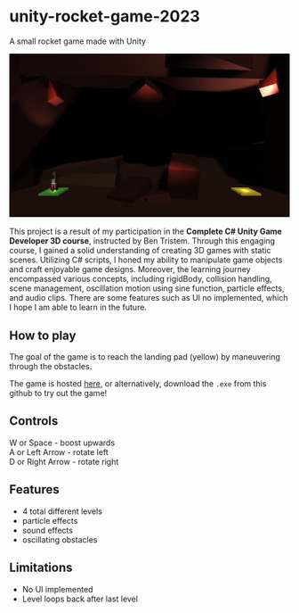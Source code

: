 # unity-rocket-game-2023

A small rocket game made with Unity

![Cover](./github_assets/cover.png)

This project is a result of my participation in the **Complete C# Unity Game Developer 3D course**, instructed by Ben Tristem. Through this engaging course, I gained a solid understanding of creating 3D games with static scenes. Utilizing C# scripts, I honed my ability to manipulate game objects and craft enjoyable game designs. Moreover, the learning journey encompassed various concepts, including rigidBody, collision handling, scene management, oscillation motion using sine function, particle effects, and audio clips. There are some features such as UI no implemented, which I hope I am able to learn in the future.

## How to play

The goal of the game is to reach the landing pad (yellow) by maneuvering through the obstacles.

The game is hosted [here](https://sharemygame.com/@Aerialguard/rocket-game-2023),
or alternatively, download the `.exe` from this github to try out the game!

## Controls

W or Space - boost upwards  
A or Left Arrow - rotate left  
D or Right Arrow - rotate right

## Features

- 4 total different levels
- particle effects
- sound effects
- oscillating obstacles

## Limitations

- No UI implemented
- Level loops back after last level
